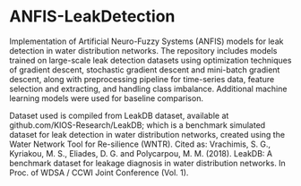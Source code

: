 # ANFIS-LeakDetection
Implementation of Artificial Neuro-Fuzzy Systems (ANFIS) models for leak detection in water distribution networks. The repository includes models trained on large-scale leak detection datasets using optimization techniques of gradient descent, stochastic gradient descent and mini-batch gradient descent, along with preprocessing pipeline for time-series data, feature selection and extracting, and handling class imbalance. Additional machine learning models were used for baseline comparison.

Dataset used is compiled from LeakDB dataset, available at github.com/KIOS-Research/LeakDB; which is a benchmark simulated dataset for leak detection in water distribution networks, created using the Water Network Tool for Re-silience (WNTR). Cited as: Vrachimis, S. G., Kyriakou, M. S., Eliades, D. G. and Polycarpou, M. M. (2018). LeakDB: A benchmark dataset for leakage diagnosis in water distribution networks. In Proc. of WDSA / CCWI Joint Conference (Vol. 1).


